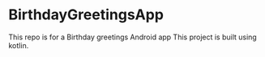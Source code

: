# BirthdayGreetingsApp
This repo is for a Birthday greetings Android app
This project is built using kotlin.
